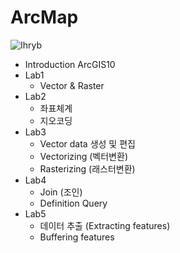 # ArcMap

   ![Ihryb](https://user-images.githubusercontent.com/47414872/60163875-7c724e80-9837-11e9-8192-cadc91045e68.png)
   
- Introduction ArcGIS10
- Lab1
   - Vector & Raster
- Lab2
   - 좌표체계
   - 지오코딩
- Lab3
   - Vector data 생성 및 편집
   - Vectorizing (벡터변환)
   - Rasterizing (래스터변환)
- Lab4
   - Join (조인)
   - Definition Query
- Lab5
   - 데이터 추출 (Extracting features)
   - Buffering features
